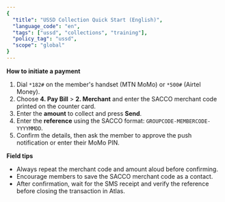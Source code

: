 ```yaml
---
{
  "title": "USSD Collection Quick Start (English)",
  "language_code": "en",
  "tags": ["ussd", "collections", "training"],
  "policy_tag": "ussd",
  "scope": "global"
}
---
```


**How to initiate a payment**

1. Dial `*182#` on the member's handset (MTN MoMo) or `*500#` (Airtel Money).
2. Choose **4. Pay Bill** > **2. Merchant** and enter the SACCO merchant code
   printed on the counter card.
3. Enter the **amount** to collect and press **Send**.
4. Enter the **reference** using the SACCO format:
   `GROUPCODE-MEMBERCODE-YYYYMMDD`.
5. Confirm the details, then ask the member to approve the push notification or
   enter their MoMo PIN.

**Field tips**

- Always repeat the merchant code and amount aloud before confirming.
- Encourage members to save the SACCO merchant code as a contact.
- After confirmation, wait for the SMS receipt and verify the reference before
  closing the transaction in Atlas.
